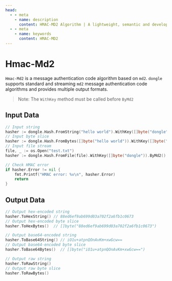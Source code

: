 ```yaml
---
head:
  - - meta
    - name: description
      content: HMAC-MD2 Algorithm | A lightweight, semantic and developer-friendly golang encoding & crypto library
  - - meta
    - name: keywords
      content: HMAC-MD2
---
```


# Hmac-Md2

`Hmac-Md2` is a message authentication code algorithm based on `md2`. `dongle` supports standard and streaming `md2` message authentication code algorithms and provides multiple output formats.

> Note: The `WithKey` method must be called before `ByMd2`

## Input Data

```go
// Input string
hasher := dongle.Hash.FromString("hello world").WithKey([]byte("dongle")).ByMd2()
// Input byte slice
hasher := dongle.Hash.FromBytes([]byte("hello world")).WithKey([]byte("dongle")).ByMd2()
// Input file stream
file, _ := os.Open("test.txt")
hasher := dongle.Hash.FromFile(file).WithKey([]byte("dongle")).ByMd2()

// Check HMAC error
if hasher.Error != nil {
	fmt.Printf("HMAC error: %v\n", hasher.Error)
	return
}
```

## Output Data

```go
// Output hex-encoded string
hasher.ToHexString() // 88ed6ef9ab699d03a702f2a6fb1c0673
// Output hex-encoded byte slice
hasher.ToHexBytes()  // []byte("88ed6ef9ab699d03a702f2a6fb1c0673")

// Output base64-encoded string
hasher.ToBase64String() // iO1u+atpnQOnAvKm+xwGcw==
// Output base64-encoded byte slice
hasher.ToBase64Bytes()  // []byte("iO1u+atpnQOnAvKm+xwGcw==")

// Output raw string
hasher.ToRawString()
// Output raw byte slice
hasher.ToRawBytes()
```
